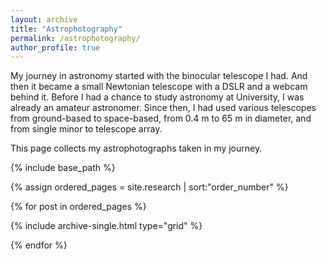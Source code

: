 ```yaml
---
layout: archive
title: "Astrophotography"
permalink: /astrophotography/
author_profile: true
---
```





My journey in astronomy started with the binocular telescope I had. And then it became a small Newtonian telescope with a DSLR and a webcam behind it. Before I had a chance to study astronomy at University, I was already an amateur astronomer. Since then, I had used various telescopes from ground-based to space-based, from 0.4 m to 65 m in diameter, and from single minor to telescope array.

This page collects my astrophotographs taken in my journey.
<br>

{% include base_path %}

{% assign ordered_pages = site.research | sort:"order_number" %}
<!-- {% assign ordered_pages = site.research %} -->
{% for post in ordered_pages %}

  {% include archive-single.html type="grid" %}

{% endfor %}

